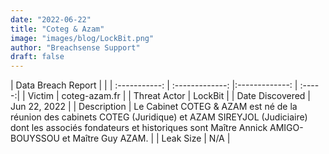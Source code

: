 ```yaml
---
date: "2022-06-22"
title: "Coteg & Azam"
image: "images/blog/LockBit.png"
author: "Breachsense Support"
draft: false
---
```


| Data Breach Report           |              | 
| :-----------: | :-------------:     |:-------------:    | :-----:|
| Victim      | coteg-azam.fr      | 
| Threat Actor      | LockBit      | 
| Date Discovered      | Jun 22, 2022      | 
| Description      | Le Cabinet COTEG & AZAM est né de la réunion des cabinets COTEG (Juridique) et AZAM SIREYJOL (Judiciaire) dont les associés fondateurs et historiques sont Maître Annick AMIGO-BOUYSSOU et Maître Guy AZAM.      | 
| Leak Size      | N/A      | 

